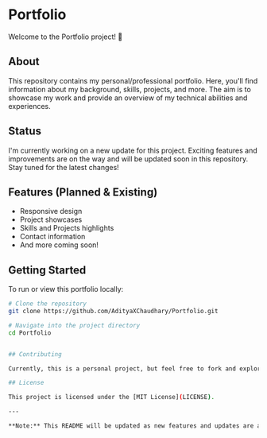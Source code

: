 # Portfolio

Welcome to the Portfolio project! 🚀

## About

This repository contains my personal/professional portfolio. Here, you'll find information about my background, skills, projects, and more. The aim is to showcase my work and provide an overview of my technical abilities and experiences.

## Status

I'm currently working on a new update for this project. Exciting features and improvements are on the way and will be updated soon in this repository. Stay tuned for the latest changes!

## Features (Planned & Existing)

- Responsive design
- Project showcases
- Skills and Projects highlights
- Contact information
- And more coming soon!

## Getting Started

To run or view this portfolio locally:

```bash
# Clone the repository
git clone https://github.com/AdityaXChaudhary/Portfolio.git

# Navigate into the project directory
cd Portfolio


## Contributing

Currently, this is a personal project, but feel free to fork and explore! Suggestions and feedback are always welcome.

## License

This project is licensed under the [MIT License](LICENSE).

---

**Note:** This README will be updated as new features and updates are added to the project.
